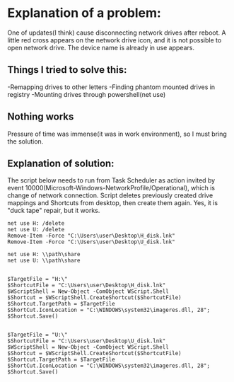 # Explanation of a problem:

One of updates(I think) cause disconnecting network drives after reboot. A little red cross appears on the network drive icon, and it is not possible to open network drive. The device name is already in use appears.

## Things I tried to solve this:

-Remapping drives to other letters
-Finding phantom mounted drives in registry
-Mounting drives through powershell(net use)

## Nothing works


Pressure of time was immense(it was in work environment), so I must bring the solution.

## Explanation of solution:

The script below needs to run from Task Scheduler as action invited by event 10000(Microsoft-Windows-NetworkProfile/Operational), which is change of network connection.
Script deletes previously created drive mappings and Shortcuts from desktop, then create them again.
Yes, it is "duck tape" repair, but it works.

```
net use H: /delete
net use U: /delete
Remove-Item -Force "C:\Users\user\Desktop\H_disk.lnk"
Remove-Item -Force "C:\Users\user\Desktop\U_disk.lnk"

net use H: \\path\share
net use U: \\path\share


$TargetFile = "H:\"
$ShortcutFile = "C:\Users\user\Desktop\H_disk.lnk"
$WScriptShell = New-Object -ComObject WScript.Shell
$Shortcut = $WScriptShell.CreateShortcut($ShortcutFile)
$Shortcut.TargetPath = $TargetFile
$ShortCut.IconLocation = "C:\WINDOWS\system32\imageres.dll, 28";
$Shortcut.Save()


$TargetFile = "U:\"
$ShortcutFile = "C:\Users\user\Desktop\U_disk.lnk"
$WScriptShell = New-Object -ComObject WScript.Shell
$Shortcut = $WScriptShell.CreateShortcut($ShortcutFile)
$Shortcut.TargetPath = $TargetFile
$ShortCut.IconLocation = "C:\WINDOWS\system32\imageres.dll, 28";
$Shortcut.Save()
```
